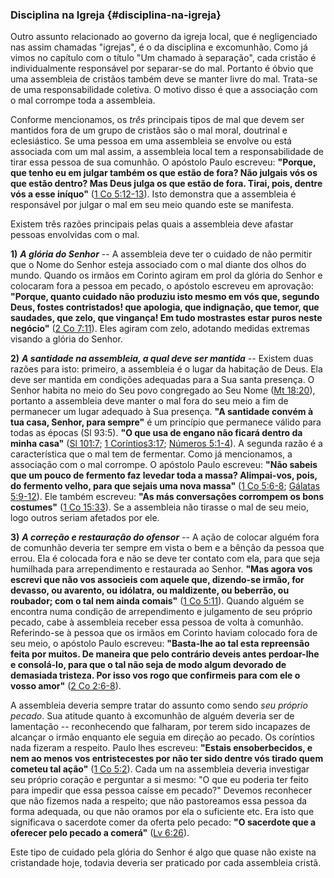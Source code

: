 ### Disciplina na Igreja {#disciplina-na-igreja}

Outro assunto relacionado ao governo da igreja local, que é negligenciado nas assim chamadas &quot;igrejas&quot;, é o da disciplina e excomunhão. Como já vimos no capítulo com o título &quot;Um chamado à separação&quot;, cada cristão é individualmente responsável por separar-se do mal. Portanto é óbvio que uma assembleia de cristãos também deve se manter livre do mal. Trata-se de uma responsabilidade coletiva. O motivo disso é que a associação com o mal corrompe toda a assembleia.

Conforme mencionamos, os _três_ principais tipos de mal que devem ser mantidos fora de um grupo de cristãos são o mal moral, doutrinal e eclesiástico. Se uma pessoa em uma assembleia se envolve ou está associada com um mal assim, a assembleia local tem a responsabilidade de tirar essa pessoa de sua comunhão. O apóstolo Paulo escreveu: **&quot;Porque, que tenho eu em julgar também os que estão de fora? Não julgais vós os que estão dentro? Mas Deus julga os que estão de fora. Tirai, pois, dentre vós a esse iníquo&quot;** ([1 Co 5:12-13](http://bibliaonline.com.br/acf/1co/5/12-13)). Isto demonstra que a assembleia é responsável por julgar o mal em seu meio quando este se manifesta.

Existem três razões principais pelas quais a assembleia deve afastar pessoas envolvidas com o mal.

**1)** **_A glória do Senhor_** -- A assembleia deve ter o cuidado de não permitir que o Nome do Senhor esteja associado com o mal diante dos olhos do mundo. Quando os irmãos em Corinto agiram em prol da glória do Senhor e colocaram fora a pessoa em pecado, o apóstolo escreveu em aprovação: **&quot;Porque, quanto cuidado não produziu isto mesmo em vós que, segundo Deus, fostes contristados! que apologia, que indignação, que temor, que saudades, que zelo, que vingança! Em tudo mostrastes estar puros neste negócio&quot;** ([2 Co 7:11](http://bibliaonline.com.br/acf/2co/7/11)). Eles agiram com zelo, adotando medidas extremas visando a glória do Senhor.

**2)** **_A santidade na assembleia, a qual deve ser mantida_** -- Existem duas razões para isto: primeiro, a assembleia é o lugar da habitação de Deus. Ela deve ser mantida em condições adequadas para a Sua santa presença. O Senhor habita no meio do Seu povo congregado ao Seu Nome ([Mt 18:20](http://bibliaonline.com.br/acf/mt/18/20)), portanto a assembleia deve manter o mal fora do seu meio a fim de permanecer um lugar adequado à Sua presença. **&quot;A santidade convém à tua casa, Senhor, para sempre&quot;** é um princípio que permanece válido para todas as épocas (Sl 93:5). **&quot;O que usa de engano não ficará dentro da minha casa&quot;** ([Sl 101:7](http://bibliaonline.com.br/acf/sl/101/7); [1 Coríntios3:17](http://bibliaonline.com.br/acf/1co/3/17); [Números 5:1-4](http://bibliaonline.com.br/acf/nm/5/1-4)). A segunda razão é a característica que o mal tem de fermentar. Como já mencionamos, a associação com o mal corrompe. O apóstolo Paulo escreveu: **&quot;Não sabeis que um pouco de fermento faz levedar toda a massa? Alimpai-vos, pois, do fermento velho, para que sejais uma nova massa&quot;** ([1 Co 5:6-8](http://bibliaonline.com.br/acf/1co/5/6-8); [Gálatas 5:9-12](http://bibliaonline.com.br/acf/gl/5/9-12)). Ele também escreveu: **&quot;As más conversações corrompem os bons costumes&quot;** ([1 Co 15:33](http://bibliaonline.com.br/acf/1co/15/33)). Se a assembleia não tirasse o mal de seu meio, logo outros seriam afetados por ele.

**3)** **_A correção e restauração do ofensor_** -- A ação de colocar alguém fora de comunhão deveria ter sempre em vista o bem e a bênção da pessoa que errou. Ela é colocada fora e não se deve ter contato com ela, para que seja humilhada para arrependimento e restaurada ao Senhor. **&quot;Mas agora vos escrevi que não vos associeis com aquele que, dizendo-se irmão, for devasso, ou avarento, ou idólatra, ou maldizente, ou beberrão, ou roubador; com o tal nem ainda comais&quot;** ([1 Co 5:11](http://bibliaonline.com.br/acf/1co/5/11)). Quando alguém se encontra numa condição de arrependimento e julgamento de seu próprio pecado, cabe à assembleia receber essa pessoa de volta à comunhão. Referindo-se à pessoa que os irmãos em Corinto haviam colocado fora de seu meio, o apóstolo Paulo escreveu: **&quot;Basta-lhe ao tal esta repreensão feita por muitos. De maneira que pelo contrário deveis antes perdoar-lhe e consolá-lo, para que o tal não seja de modo algum devorado de demasiada tristeza. Por isso vos rogo que confirmeis para com ele o vosso amor&quot;** ([2 Co 2:6-8](http://bibliaonline.com.br/acf/2co/2/6-8)).

A assembleia deveria sempre tratar do assunto como sendo _seu próprio pecado_. Sua atitude quanto à excomunhão de alguém deveria ser de lamentação -- reconhecendo que falharam, por terem sido incapazes de alcançar o irmão enquanto ele seguia em direção ao pecado. Os coríntios nada fizeram a respeito. Paulo lhes escreveu: **&quot;Estais ensoberbecidos, e nem ao menos vos entristecestes por não ter sido dentre vós tirado quem cometeu tal ação&quot;** ([1 Co 5:2](http://bibliaonline.com.br/acf/1co/5/2)). Cada um na assembleia deveria investigar seu próprio coração e perguntar a si mesmo: &quot;O que eu poderia ter feito para impedir que essa pessoa caísse em pecado?&quot; Devemos reconhecer que não fizemos nada a respeito; que não pastoreamos essa pessoa da forma adequada, ou que não oramos por ela o suficiente etc. Era isto que significava o sacerdote comer da oferta pelo pecado: **&quot;O sacerdote que a oferecer pelo pecado a comerá&quot;** ([Lv 6:26](http://bibliaonline.com.br/acf/lv/6/26)).

Este tipo de cuidado pela glória do Senhor é algo que quase não existe na cristandade hoje, todavia deveria ser praticado por cada assembleia cristã.